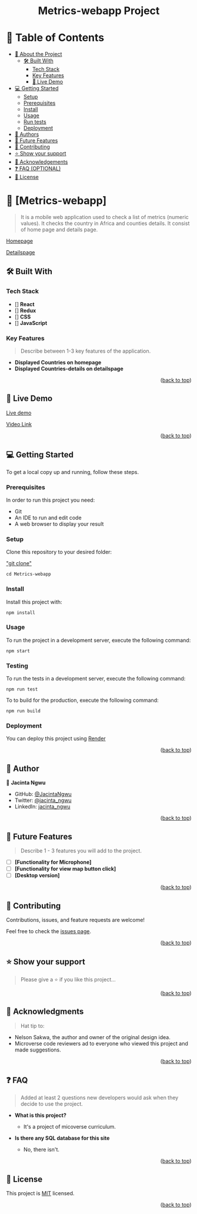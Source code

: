 <a name="readme-top"></a>

<div align="center">
 <h1>
    Metrics-webapp Project
 </h1>

</div>

<!-- TABLE OF CONTENTS -->

# 📗 Table of Contents

- [📖 About the Project](#about-project)
  - [🛠 Built With](#built-with)
    - [Tech Stack](#tech-stack)
    - [Key Features](#key-features)
    - [🚀 Live Demo ](#-live-demo-)
- [💻 Getting Started](#getting-started)
  - [Setup](#setup)
  - [Prerequisites](#prerequisites)
  - [Install](#install)
  - [Usage](#usage)
  - [Run tests](#run-tests)
  - [Deployment](#triangular_flag_on_post-deployment)
- [👥 Authors](#authors)
- [🔭 Future Features](#future-features)
- [🤝 Contributing](#contributing)
- [⭐️ Show your support](#support)
- [🙏 Acknowledgements](#acknowledgements)
- [❓ FAQ (OPTIONAL)](#faq)
- [📝 License](#license)

<!-- PROJECT DESCRIPTION -->

# 📖 [Metrics-webapp] <a name="about-project"></a>

>  It is a mobile web application used to check a list of metrics (numeric values). It checks the country in Africa and counties details. It consist of home page and details page.

[Homepage](./Screenshot/Homepage.PNG) 

[Detailspage](./Screenshot/Details.PNG) 

## 🛠 Built With <a name="built-with"></a>

### Tech Stack <a name="tech-stack"></a>

- [] **React**
- [] **Redux**
- [] **CSS**
- [] **JavaScript**

<!-- Features -->

### Key Features <a name="key-features"></a>

> Describe between 1-3 key features of the application.

- **Displayed Countries on homepage**
- **Displayed Countries-details on detailspage**

<p align="right">(<a href="#readme-top">back to top</a>)</p>

<!-- LIVE DEMO -->

## 🚀 Live Demo <a name="live-demo"></a>

[Live demo](https://metrics-webapp-vyns.onrender.com)

[Video Link](https://drive.google.com/file/d/1q3uS5AxwFqB83RyHbYVilOXvSok2oOYz/view?usp=sharing)

<p align="right">(<a href="#readme-top">back to top</a>)</p>

<!-- GETTING STARTED -->

## 💻 Getting Started <a name="getting-started"></a>

To get a local copy up and running, follow these steps.

### Prerequisites

In order to run this project you need:

- Git
- An IDE to run and edit code
- A web browser to display your result

### Setup

Clone this repository to your desired folder:

["git clone"](https://github.com/JacintaNgwu/Metrics-webapp.git)

`cd Metrics-webapp`
### Install

Install this project with:

  `npm install`
  
### Usage

To run the project in a development server, execute the following command:

`npm start`

### Testing

To run the tests in a development server, execute the following command:

`npm run test`

To to build for the production, execute the following command:

`npm run build`

### Deployment

You can deploy this project using [Render](https://dashboard.render.com/#)

<p align="right">(<a href="#readme-top">back to top</a>)</p>

<!-- AUTHORS -->

## 👥 Author <a name="author"></a>

👤 **Jacinta Ngwu**

- GitHub: [@JacintaNgwu](https://github.com/JacintaNgwu)
- Twitter: [@jacinta_ngwu](https://twitter.com/jacinta_ngwu)
- LinkedIn: [jacinta_ngwu](https://www.linkedin.com/in/jacintangwu/)

<p align="right">(<a href="#readme-top">back to top</a>)</p>

<!-- FUTURE FEATURES -->

## 🔭 Future Features <a name="future-features"></a>

> Describe 1 - 3 features you will add to the project.

- [ ] **[Functionality for Microphone]**
- [ ] **[Functionality for view map button click]**
- [ ] **[Desktop version]**

<p align="right">(<a href="#readme-top">back to top</a>)</p>

<!-- CONTRIBUTING -->

## 🤝 Contributing <a name="contributing"></a>

Contributions, issues, and feature requests are welcome!

Feel free to check the [issues page](https://github.com/JacintaNgwu/Metrics-webapp/issues).

<p align="right">(<a href="#readme-top">back to top</a>)</p>

<!-- SUPPORT -->

## ⭐️ Show your support <a name="support"></a>

> Please give a ⭐️ if you like this project...

<p align="right">(<a href="#readme-top">back to top</a>)</p>

<!-- ACKNOWLEDGEMENTS -->

## 🙏 Acknowledgments <a name="acknowledgements"></a>

> Hat tip to:
- Nelson Sakwa, the author and owner of the original design idea.
- Microverse code reviewers ad to everyone who viewed this project and made suggestions.

<p align="right">(<a href="#readme-top">back to top</a>)</p>

<!-- FAQ (optional) -->

## ❓ FAQ <a name="faq"></a>

> Added at least 2 questions new developers would ask when they decide to use the project.

- **What is this project?**

  - It's a project of micoverse curriculum.

- **Is there any SQL database for this site**

  - No, there isn't.

<p align="right">(<a href="#readme-top">back to top</a>)</p>

<!-- LICENSE -->

## 📝 License <a name="license"></a>

This project is [MIT](./LICENSE) licensed.

<p align="right">(<a href="#readme-top">back to top</a>)</p>
